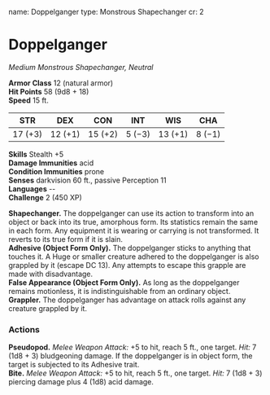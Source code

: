 name: Doppelganger
type: Monstrous Shapechanger
cr: 2

# Doppelganger
_Medium Monstrous Shapechanger, Neutral_

**Armor Class** 12 (natural armor)    
**Hit Points** 58 (9d8 + 18)    
**Speed** 15 ft. 

| STR     | DEX     | CON     | INT     | WIS     | CHA     |
|---------|---------|---------|---------|---------|---------|
| 17 (+3) | 12 (+1) | 15 (+2) | 5 (−3)  | 13 (+1) | 8 (−1)  |

**Skills** Stealth +5    
**Damage Immunities** acid    
**Condition Immunities** prone    
**Senses** darkvision 60 ft., passive Perception 11    
**Languages** --    
**Challenge** 2 (450 XP) 

**Shapechanger.** The doppelganger can use its action to transform into an object or back into its true, amorphous form. Its statistics remain the same in each form. Any equipment it is wearing or carrying is not transformed. It reverts to its true form if it is slain.    
**Adhesive (Object Form Only).** The doppelganger sticks to anything that touches it. A Huge or smaller creature adhered to the doppelganger is also grappled by it (escape DC 13). Any attempts to escape this grapple are made with disadvantage.    
**False Appearance (Object Form Only).** As long as the doppelganger remains motionless, it is indistinguishable from an ordinary object.    
**Grappler.** The doppelganger has advantage on attack rolls against any creature grappled by it. 

### Actions 
**Pseudopod.** _Melee Weapon Attack:_ +5 to hit, reach 5 ft., one target. _Hit:_ 7 (1d8 + 3) bludgeoning damage. If the doppelganger is in object form, the target is subjected to its Adhesive trait.    
**Bite.** _Melee Weapon Attack:_ +5 to hit, reach 5 ft., one target. _Hit:_ 7 (1d8 + 3) piercing damage plus 4 (1d8) acid damage.
